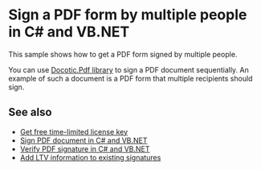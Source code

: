 # Sign a PDF form by multiple people in C# and VB.NET
This sample shows how to get a PDF form signed by multiple people. 

You can use [Docotic.Pdf library](https://bitmiracle.com/pdf-library/) to sign a PDF document sequentially. An example of such a document is a PDF form that multiple recipients should sign. 

## See also
* [Get free time-limited license key](https://bitmiracle.com/pdf-library/download)
* [Sign PDF document in C# and VB.NET](https://bitmiracle.com/pdf-library/signatures/sign)
* [Verify PDF signature in C# and VB.NET](https://bitmiracle.com/pdf-library/signatures/verify)
* [Add LTV information to existing signatures](/Samples/Digital%20signatures/AddLtvInfoToSignatures)